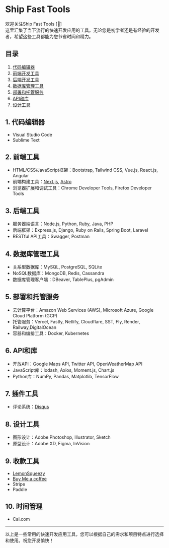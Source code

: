 # Ship Fast Tools  
欢迎关注Ship Fast Tools [:rocket:]  
这里汇集了当下流行的快速开发应用的工具。无论您是初学者还是有经验的开发者，希望这些工具都能为您节省时间和精力。


## 目录

1. [代码编辑器](#1-代码编辑器)
2. [前端开发工具](#2-前端开发工具)
3. [后端开发工具](#3-后端开发工具)
4. [数据库管理工具](#4-数据库管理工具)
5. [部署和托管服务](#5-部署和托管服务)
6. [API和库](#6-api和库)
7. [设计工具](#7-设计工具)

## 1. 代码编辑器

- Visual Studio Code
- Sublime Text


## 2. 前端工具

- HTML/CSS/JavaScript框架：Bootstrap, Tailwind CSS, Vue.js, React.js, Angular
- 前端构建工具：[Next.js](https://nextjs.org/), [Astro](https://astro.build/)
- 浏览器扩展和调试工具：Chrome Developer Tools, Firefox Developer Tools

## 3. 后端工具

- 服务器端语言：Node.js, Python, Ruby, Java, PHP
- 后端框架：Express.js, Django, Ruby on Rails, Spring Boot, Laravel
- RESTful API工具：Swagger, Postman

## 4. 数据库管理工具

- 关系型数据库：MySQL, PostgreSQL, SQLite
- NoSQL数据库：MongoDB, Redis, Cassandra
- 数据库管理客户端：DBeaver, TablePlus, pgAdmin

## 5. 部署和托管服务

- 云计算平台：Amazon Web Services (AWS), Microsoft Azure, Google Cloud Platform (GCP)
- 托管服务：Vercel, Fastly, Netlify, Cloudflare, SST, Fly, Render, Railway,DigitalOcean
- 容器和编排工具：Docker, Kubernetes

## 6. API和库

- 开放API：Google Maps API, Twitter API, OpenWeatherMap API
- JavaScript库：lodash, Axios, Moment.js, Chart.js
- Python库：NumPy, Pandas, Matplotlib, TensorFlow

## 7. 插件工具

- 评论系统：[Disqus](https://disqus.com/)

## 8. 设计工具

- 图形设计：Adobe Photoshop, Illustrator, Sketch
- 原型设计：Adobe XD, Figma, InVision

## 9. 收款工具

- [LemonSqueezy](https://www.lemonsqueezy.com/)  
- [Buy Me a coffee](https://www.buymeacoffee.com/) 
- Stripe
- Paddle

## 10. 时间管理

- Cal.com
---

以上是一些常用的快速开发应用工具，您可以根据自己的需求和项目特点进行选择和使用。祝您开发愉快！

